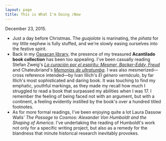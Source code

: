 ```yaml
---
layout: page
title: This is What I'm Doing /Now
---
```


December 23, 2015.

- Just a day before Christmas. The *guajolote* is marinating, the *piñata* for my little nephew is fully stuffed, and we're slowly easing ourselves into the festive spirit.  
- Back in my [Oaxacan library](http://hipomenes.github.io/2015/12/15/oaxaca/), the presence of my treasured **Acantilado book collection** has been too appealing. I've been casually reading Stefan Zweig's [*La curación por el espíritu: Mesmer, Backer-Eddy, Freud*](http://www.acantilado.es/catalogo/la-curacin-por-el-espritu-130.htm) and Chateubriand's [*Memorias de ultratumba*](http://www.acantilado.es/catalogo/memorias-de-ultratumba-101.htm). I was also mesmerized—cross reference intended—by Ivan Illich's *El género vernáculo*, by far Illich's most sophisticated and daring book. It was touching to find my emphatic, youthful markings, as they made my recall how much I struggled to read a book that surpassed my abilities when I was 17. I remember the feeling of being faced not with an argument, but with a continent, a feeling evidently instilled by the book's over a hundred titled footnotes.    
- As for more formal readings, I've been enjoying quite a lot Laura Dassow Walls' *The Passage to Cosmos: Alexander Von Humboldt and the Shaping of America*. I've undertaking the reading of Humboldt's work not only for a specific writing project, but also as a remedy for the blandness that minute historical research inevitably provokes.  
